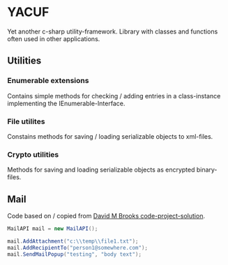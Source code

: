 # YACUF

Yet another c-sharp utility-framework. Library with classes and functions often used in other applications.

## Utilities

### Enumerable extensions
Contains simple methods for checking / adding entries in a class-instance implementing the IEnumerable-Interface.

### File utilites

Constains methods for saving / loading serializable objects to xml-files.

### Crypto utilities

Methods for saving and loading serializable objects as encrypted binary-files.

## Mail

Code based on / copied from [David M Brooks code-project-solution](https://www.codeproject.com/Articles/17561/Programmatically-adding-attachments-to-emails-in-C).


```csharp
MailAPI mail = new MailAPI();

mail.AddAttachment("c:\\temp\\file1.txt");
mail.AddRecipientTo("person1@somewhere.com");
mail.SendMailPopup("testing", "body text");
```




<!--
## How to use the Library

The main entry-point is ...

-->
